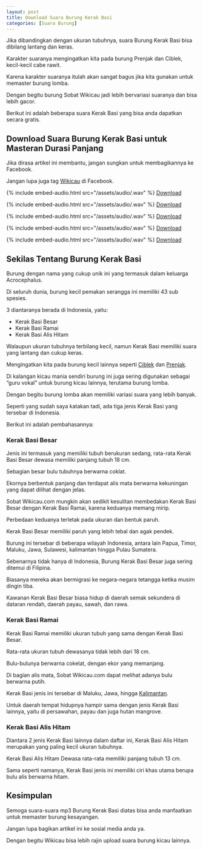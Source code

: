 ```yaml
---
layout: post
title: Download Suara Burung Kerak Basi
categories: [Suara Burung]
---
```


Jika dibandingkan dengan ukuran tubuhnya, suara Burung Kerak Basi bisa dibilang lantang dan keras.

Karakter suaranya mengingatkan kita pada burung Prenjak dan Ciblek, kecil-kecil cabe rawit.

Karena karakter suaranya itulah akan sangat bagus jika kita gunakan untuk memaster burung lomba.

Dengan begitu burung Sobat Wikicau jadi lebih bervariasi suaranya dan bisa lebih gacor.

Berikut ini adalah beberapa suara Kerak Basi yang bisa anda dapatkan secara gratis.

## Download Suara Burung Kerak Basi untuk Masteran Durasi Panjang

Jika dirasa artikel ini membantu, jangan sungkan untuk membagikannya ke Facebook.

Jangan lupa juga tag [Wikicau](https://facebook.com/wikicau) di Facebook.

{% include embed-audio.html src="/assets/audio/<audio-source-name>.wav" %}
[Download](https://bit.ly/2Iu7mt0)

{% include embed-audio.html src="/assets/audio/<audio-source-name>.wav" %}
[Download](https://bit.ly/2J2zMta)

{% include embed-audio.html src="/assets/audio/<audio-source-name>.wav" %}
[Download](https://bit.ly/2XtaH3S)

{% include embed-audio.html src="/assets/audio/<audio-source-name>.wav" %}
[Download](https://bit.ly/2L59QzW)

{% include embed-audio.html src="/assets/audio/<audio-source-name>.wav" %}
[Download](https://bit.ly/2N0M7U4)

## Sekilas Tentang Burung Kerak Basi

Burung dengan nama yang cukup unik ini yang termasuk dalam keluarga Acrocephalus.

Di seluruh dunia, burung kecil pemakan serangga ini memiliki 43 sub spesies.

3 diantaranya berada di Indonesia, yaitu:

- Kerak Basi Besar
- Kerak Basi Ramai
- Kerak Basi Alis Hitam

Walaupun ukuran tubuhnya terbilang kecil, namun Kerak Basi memiliki suara yang lantang dan cukup keras.

Mengingatkan kita pada burung kecil lainnya seperti [Ciblek](https://wikicau.com/suara-ciblek/) dan [Prenjak](https://wikicau.com/suara-burung-prenjak/).

Di kalangan kicau mania sendiri burung ini juga sering digunakan sebagai “guru vokal” untuk burung kicau lainnya, terutama burung lomba.

Dengan begitu burung lomba akan memiliki variasi suara yang lebih banyak.

Seperti yang sudah saya katakan tadi, ada tiga jenis Kerak Basi yang tersebar di Indonesia.

Berikut ini adalah pembahasannya:

### Kerak Basi Besar

Jenis ini termasuk yang memiliki tubuh berukuran sedang, rata-rata Kerak Basi Besar dewasa memiliki panjang tubuh 18 cm.

Sebagian besar bulu tubuhnya berwarna coklat.

Ekornya berbentuk panjang dan terdapat alis mata berwarna kekuningan yang dapat dilihat dengan jelas.

Sobat Wikicau.com mungkin akan sedikit kesulitan membedakan Kerak Basi Besar dengan Kerak Basi Ramai, karena keduanya memang mirip.

Perbedaan keduanya terletak pada ukuran dan bentuk paruh.

Kerak Basi Besar memiliki paruh yang lebih tebal dan agak pendek.

Burung ini tersebar di beberapa wilayah Indonesia, antara lain Papua, Timor, Maluku, Jawa, Sulawesi, kalimantan hingga Pulau Sumatera.

Sebenarnya tidak hanya di Indonesia, Burung Kerak Basi Besar juga sering ditemui di Filipina.

Biasanya mereka akan bermigrasi ke negara-negara tetangga ketika musim dingin tiba.

Kawanan Kerak Basi Besar biasa hidup di daerah semak sekundera di dataran rendah, daerah payau, sawah, dan rawa.

### Kerak Basi Ramai

Kerak Basi Ramai memiliki ukuran tubuh yang sama dengan Kerak Basi Besar.

Rata-rata ukuran tubuh dewasanya tidak lebih dari 18 cm.

Bulu-bulunya berwarna cokelat, dengan ekor yang memanjang.

Di bagian alis mata, Sobat Wikicau.com dapat melihat adanya bulu berwarna putih.

Kerak Basi jenis ini tersebar di Maluku, Jawa, hingga [Kalimantan](https://en.wikipedia.org/wiki/Kalimantan).

Untuk daerah tempat hidupnya hampir sama dengan jenis Kerak Basi lainnya, yaitu di persawahan, payau dan juga hutan mangrove.

### Kerak Basi Alis Hitam

Diantara 2 jenis Kerak Basi lainnya dalam daftar ini, Kerak Basi Alis Hitam merupakan yang paling kecil ukuran tubuhnya.

Kerak Basi Alis Hitam Dewasa rata-rata memiliki panjang tubuh 13 cm.

Sama seperti namanya, Kerak Basi jenis ini memiliki ciri khas utama berupa bulu alis berwarna hitam.

## Kesimpulan

Semoga suara-suara mp3 Burung Kerak Basi diatas bisa anda manfaatkan untuk memaster burung kesayangan.

Jangan lupa bagikan artikel ini ke sosial media anda ya.

Dengan begitu Wikicau bisa lebih rajin upload suara burung kicau lainnya.

